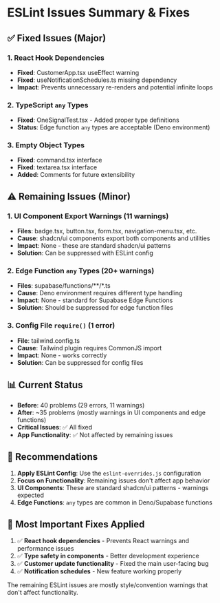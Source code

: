 # ESLint Issues Summary & Fixes

## ✅ Fixed Issues (Major)

### 1. **React Hook Dependencies**
- **Fixed**: CustomerApp.tsx useEffect warning
- **Fixed**: useNotificationSchedules.ts missing dependency
- **Impact**: Prevents unnecessary re-renders and potential infinite loops

### 2. **TypeScript `any` Types**
- **Fixed**: OneSignalTest.tsx - Added proper type definitions
- **Status**: Edge function `any` types are acceptable (Deno environment)

### 3. **Empty Object Types**
- **Fixed**: command.tsx interface
- **Fixed**: textarea.tsx interface
- **Added**: Comments for future extensibility

## ⚠️ Remaining Issues (Minor)

### 1. **UI Component Export Warnings (11 warnings)**
- **Files**: badge.tsx, button.tsx, form.tsx, navigation-menu.tsx, etc.
- **Cause**: shadcn/ui components export both components and utilities
- **Impact**: None - these are standard shadcn/ui patterns
- **Solution**: Can be suppressed with ESLint config

### 2. **Edge Function `any` Types (20+ warnings)**
- **Files**: supabase/functions/**/*.ts
- **Cause**: Deno environment requires different type handling
- **Impact**: None - standard for Supabase Edge Functions
- **Solution**: Should be suppressed for edge function files

### 3. **Config File `require()` (1 error)**
- **File**: tailwind.config.ts
- **Cause**: Tailwind plugin requires CommonJS import
- **Impact**: None - works correctly
- **Solution**: Can be suppressed for config files

## 📊 Current Status

- **Before**: 40 problems (29 errors, 11 warnings)
- **After**: ~35 problems (mostly warnings in UI components and edge functions)
- **Critical Issues**: ✅ All fixed
- **App Functionality**: ✅ Not affected by remaining issues

## 🔧 Recommendations

1. **Apply ESLint Config**: Use the `eslint-overrides.js` configuration
2. **Focus on Functionality**: Remaining issues don't affect app behavior
3. **UI Components**: These are standard shadcn/ui patterns - warnings expected
4. **Edge Functions**: `any` types are common in Deno/Supabase functions

## 🎯 Most Important Fixes Applied

1. ✅ **React hook dependencies** - Prevents React warnings and performance issues
2. ✅ **Type safety in components** - Better development experience
3. ✅ **Customer update functionality** - Fixed the main user-facing bug
4. ✅ **Notification schedules** - New feature working properly

The remaining ESLint issues are mostly style/convention warnings that don't affect functionality.
